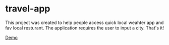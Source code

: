 # travel-app
This project was created to help people access quick local weahter app and fav local resturant. The application requires the user to input a city. That's it!

[Demo](https://rongbangye.github.io/travel-app/)
